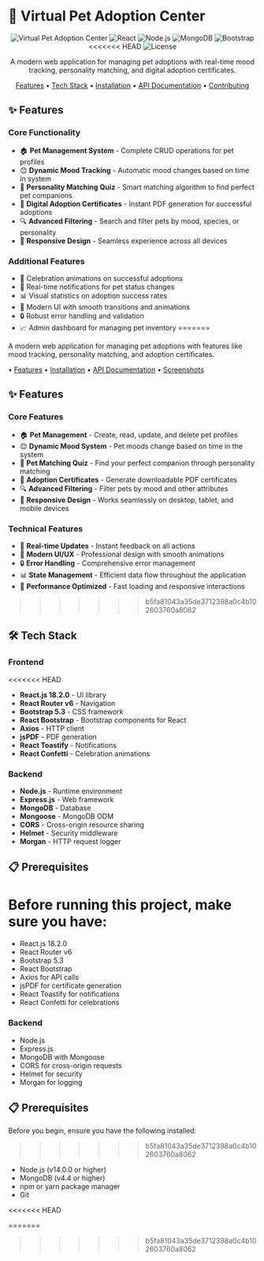 # 🐾 Virtual Pet Adoption Center

<div align="center">

![Virtual Pet Adoption Center](https://img.shields.io/badge/Pet%20Adoption-Center-blue?style=for-the-badge&logo=github)
![React](https://img.shields.io/badge/React-18.2.0-61DAFB?style=for-the-badge&logo=react)
![Node.js](https://img.shields.io/badge/Node.js-14+-339933?style=for-the-badge&logo=node.js)
![MongoDB](https://img.shields.io/badge/MongoDB-4.4+-47A248?style=for-the-badge&logo=mongodb)
![Bootstrap](https://img.shields.io/badge/Bootstrap-5.3-7952B3?style=for-the-badge&logo=bootstrap)
<<<<<<< HEAD
![License](https://img.shields.io/badge/License-MIT-yellow.svg?style=for-the-badge)

A modern web application for managing pet adoptions with real-time mood tracking, personality matching, and digital adoption certificates.

[Features](#-features) • [Tech Stack](#-tech-stack) • [Installation](#-installation) • [API Documentation](#-api-documentation) • [Contributing](#-contributing)

</div>

## ✨ Features

### Core Functionality
- 🏠 **Pet Management System** - Complete CRUD operations for pet profiles
- 😊 **Dynamic Mood Tracking** - Automatic mood changes based on time in system
- 🎯 **Personality Matching Quiz** - Smart matching algorithm to find perfect pet companions
- 📜 **Digital Adoption Certificates** - Instant PDF generation for successful adoptions
- 🔍 **Advanced Filtering** - Search and filter pets by mood, species, or personality
- 📱 **Responsive Design** - Seamless experience across all devices

### Additional Features
- 🎉 Celebration animations on successful adoptions
- 🔔 Real-time notifications for pet status changes
- 📊 Visual statistics on adoption success rates
- 🎨 Modern UI with smooth transitions and animations
- 🔒 Robust error handling and validation
- 📈 Admin dashboard for managing pet inventory
=======

A modern web application for managing pet adoptions with features like mood tracking, personality matching, and adoption certificates.

 • [Features](#-features) • [Installation](#-installation) • [API Documentation](#-api-documentation) • [Screenshots](#-screenshots)

</div>


## ✨ Features

### Core Features
- 🏠 **Pet Management** - Create, read, update, and delete pet profiles
- 😊 **Dynamic Mood System** - Pet moods change based on time in the system
- 🎯 **Pet Matching Quiz** - Find your perfect companion through personality matching
- 📜 **Adoption Certificates** - Generate downloadable PDF certificates
- 🔍 **Advanced Filtering** - Filter pets by mood and other attributes
- 📱 **Responsive Design** - Works seamlessly on desktop, tablet, and mobile devices

### Technical Features
- 🔄 **Real-time Updates** - Instant feedback on all actions
- 🎨 **Modern UI/UX** - Professional design with smooth animations
- 🔒 **Error Handling** - Comprehensive error management
- 📊 **State Management** - Efficient data flow throughout the application
- 🚀 **Performance Optimized** - Fast loading and responsive interactions
>>>>>>> b5fa81043a35de3712398a0c4b102603760a8062

## 🛠️ Tech Stack

### Frontend
<<<<<<< HEAD
- **React.js 18.2.0** - UI library
- **React Router v6** - Navigation
- **Bootstrap 5.3** - CSS framework
- **React Bootstrap** - Bootstrap components for React
- **Axios** - HTTP client
- **jsPDF** - PDF generation
- **React Toastify** - Notifications
- **React Confetti** - Celebration animations

### Backend
- **Node.js** - Runtime environment
- **Express.js** - Web framework
- **MongoDB** - Database
- **Mongoose** - MongoDB ODM
- **CORS** - Cross-origin resource sharing
- **Helmet** - Security middleware
- **Morgan** - HTTP request logger

## 📋 Prerequisites

Before running this project, make sure you have:
=======
- React.js 18.2.0
- React Router v6
- Bootstrap 5.3
- React Bootstrap
- Axios for API calls
- jsPDF for certificate generation
- React Toastify for notifications
- React Confetti for celebrations

### Backend
- Node.js
- Express.js
- MongoDB with Mongoose
- CORS for cross-origin requests
- Helmet for security
- Morgan for logging

## 📋 Prerequisites

Before you begin, ensure you have the following installed:
>>>>>>> b5fa81043a35de3712398a0c4b102603760a8062
- Node.js (v14.0.0 or higher)
- MongoDB (v4.4 or higher)
- npm or yarn package manager
- Git

<<<<<<< HEAD

=======
>>>>>>> b5fa81043a35de3712398a0c4b102603760a8062
